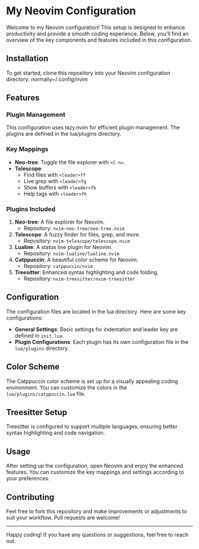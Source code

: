 # My Neovim Configuration

Welcome to my Neovim configuration! This setup is designed to enhance productivity and provide a smooth coding experience. Below, you'll find an overview of the key components and features included in this configuration.

## Installation

To get started, clone this repository into your Neovim configuration directory: normally~/.config/nvim

## Features

### Plugin Management
This configuration uses lazy.nvim for efficient plugin management. The plugins are defined in the lua/plugins directory.

### Key Mappings
- **Neo-tree**: Toggle the file explorer with `<C-n>`.
- **Telescope**:
  - Find files with `<leader>ff`
  - Live grep with `<leader>fg`
  - Show buffers with `<leader>fb`
  - Help tags with `<leader>fh`

### Plugins Included
1. **Neo-tree**: A file explorer for Neovim.
   - Repository: `nvim-neo-tree/neo-tree.nvim`
2. **Telescope**: A fuzzy finder for files, grep, and more.
   - Repository: `nvim-telescope/telescope.nvim`
3. **Lualine**: A status line plugin for Neovim.
   - Repository: `nvim-lualine/lualine.nvim`
4. **Catppuccin**: A beautiful color scheme for Neovim.
   - Repository: `catppuccin/nvim`
5. **Treesitter**: Enhanced syntax highlighting and code folding.
   - Repository: `nvim-treesitter/nvim-treesitter`

## Configuration
The configuration files are located in the lua directory. Here are some key configurations:
- **General Settings**: Basic settings for indentation and leader key are defined in `init.lua`.
- **Plugin Configurations**: Each plugin has its own configuration file in the `lua/plugins` directory.

## Color Scheme
The Catppuccin color scheme is set up for a visually appealing coding environment. You can customize the colors in the `lua/plugins/catppuccin.lua` file.

## Treesitter Setup
Treesitter is configured to support multiple languages, ensuring better syntax highlighting and code navigation.

## Usage
After setting up the configuration, open Neovim and enjoy the enhanced features. You can customize the key mappings and settings according to your preferences.

## Contributing
Feel free to fork this repository and make improvements or adjustments to suit your workflow. Pull requests are welcome!


---

Happy coding! If you have any questions or suggestions, feel free to reach out.
